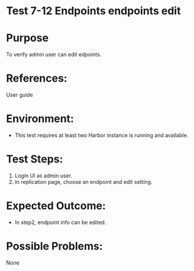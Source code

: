 Test 7-12 Endpoints endpoints edit
=======

# Purpose

To verify admin user can edit edpoints.

# References:

User guide

# Environment:

* This test requires at least two Harbor instance is running and available.

# Test Steps:

1. Login UI as admin user.  
2. In replication page, choose an endpoint and edit setting.  

# Expected Outcome:

* In step2, endpoint info can be edited.

# Possible Problems:
None
